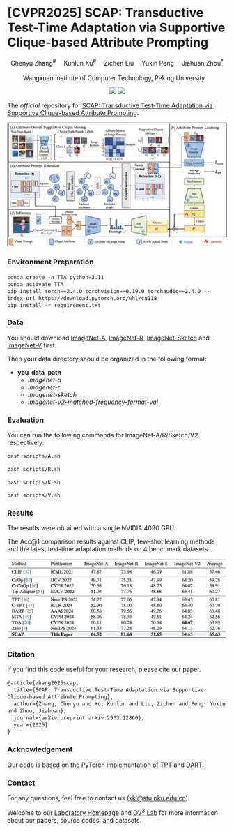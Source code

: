 # [CVPR2025] SCAP: Transductive Test-Time Adaptation via Supportive Clique-based Attribute Prompting

<div align="center">

<div>
      Chenyu Zhang<sup>#</sup>&emsp; Kunlun Xu<sup>#</sup>&emsp; Zichen Liu&emsp; Yuxin Peng&emsp; Jiahuan Zhou<sup>*</sup>
  </div>
<div>

  <sup></sup>Wangxuan Institute of Computer Technology, Peking University&emsp;

</div>
</div>
<p align="center">
  <a href='https://arxiv.org/abs/2503.12866'><img src='https://img.shields.io/badge/Arxiv-2503.12866-A42C25.svg?logo=arXiv'></a>
  <a href="https://hits.seeyoufarm.com"><img src="https://hits.seeyoufarm.com/api/count/incr/badge.svg?url=https%3A%2F%2Fgithub.com%2Fzhoujiahuan1991%2FCVPR2025-SCAP&count_bg=%2379C83D&title_bg=%23555555&icon=&icon_color=%23E7E7E7&title=hits&edge_flat=false"/></a>
</p>

The *official* repository for  [SCAP: Transductive Test-Time Adaptation via Supportive Clique-based Attribute Prompting](https://arxiv.org/abs/2503.12866).


![Framework](figs/framework.png)



### Environment Preparation
```shell
conda create -n TTA python=3.11
conda activate TTA
pip install torch==2.4.0 torchvision==0.19.0 torchaudio==2.4.0 --index-url https://download.pytorch.org/whl/cu118
pip install -r requirement.txt
```

### Data
You should download [ImageNet-A](https://github.com/hendrycks/natural-adv-examples), [ImageNet-R](https://github.com/hendrycks/imagenet-r), [ImageNet-Sketch](https://github.com/HaohanWang/ImageNet-Sketch) and [ImageNet-V](https://github.com/modestyachts/ImageNetV2) first.


Then your data directory should be organized in the following format:

- **you_data_path**
  - *imagenet-a*
  - *imagenet-r*
  - *imagenet-sketch*
  - *imagenet-v2-matched-frequency-format-val*


### Evaluation
You can run the following commands for ImageNet-A/R/Sketch/V2 respectively:
```
bash scripts/A.sh
```
```
bash scripts/R.sh
```
```
bash scripts/K.sh
```
```
bash scripts/V.sh
```

### Results
The results were obtained with a single NVIDIA 4090 GPU.

The Acc@1 comparison results against CLIP, few-shot learning methods and the latest test-time adaptation methods on 4 benchmark datasets.

![Results](figs/results_1.png)


### Citation
If you find this code useful for your research, please cite our paper.
```
@article{zhang2025scap,
  title={SCAP: Transductive Test-Time Adaptation via Supportive Clique-based Attribute Prompting},
  author={Zhang, Chenyu and Xu, Kunlun and Liu, Zichen and Peng, Yuxin and Zhou, Jiahuan},
  journal={arXiv preprint arXiv:2503.12866},
  year={2025}
}
```


### Acknowledgement
Our code is based on the PyTorch implementation of [TPT](https://github.com/azshue/TPT) and  [DART](https://github.com/zhoujiahuan1991/AAAI2024-DART).

### Contact
For any questions, feel free to contact us ([xkl@stu.pku.edu.cn](xkl@stu.pku.edu.cn)).

Welcome to our [Laboratory Homepage](http://39.108.48.32/mipl/home/) and [OV<sup>3</sup> Lab](https://zhoujiahuan1991.github.io/) for more information about our papers, source codes, and datasets.